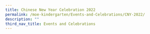```yaml
---
title: Chinese New Year Celebration 2022
permalink: /moe-kindergarten/Events-and-Celebrations/CNY-2022/
description: ""
third_nav_title: Events and Celebrations
---
```



